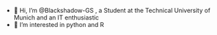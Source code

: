 - 👋 Hi, I’m @Blackshadow-GS , a Student at the Technical University of Munich and an IT enthusiastic 
- 👀 I’m interested in python and R


<!---
Blackshadow-GS/Blackshadow-GS is a ✨ special ✨ repository because its `README.md` (this file) appears on your GitHub profile.
You can click the Preview link to take a look at your changes.
--->
